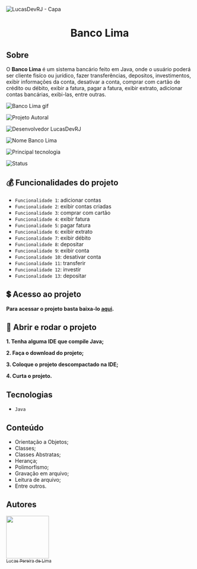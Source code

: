 ![LucasDevRJ - Capa](https://user-images.githubusercontent.com/95040236/147415952-3be56c26-f85d-4489-bb6b-e32128ac7ce3.png)

<h1 align="center">Banco Lima</h1>

## Sobre

O **Banco Lima** é um sistema bancário feito em Java, onde o usuário poderá ser cliente fisíco ou jurídico, fazer transferências, depositos, investimentos, exibir informações da conta, desativar a conta, comprar com cartão de crédito ou débito, exibir a fatura, pagar a fatura, exibir extrato, adicionar contas bancárias, exibi-las, entre outras.

![Banco Lima gif](imagens/banco-lima.gif)

![Projeto Autoral](https://img.shields.io/badge/Autoral-Sim-success)

![Desenvolvedor LucasDevRJ](https://img.shields.io/badge/Desenvolvedor-LucasDevRJ-success)

![Nome Banco Lima](https://img.shields.io/badge/Nome-BancoLima-success)

![Principal tecnologia](https://img.shields.io/badge/Tecnologia-Java-success)

![Status](https://img.shields.io/badge/Status-Concluído-success)

## :moneybag: Funcionalidades do projeto

- `Funcionalidade 1`: adicionar contas
- `Funcionalidade 2`: exibir contas criadas
- `Funcionalidade 3`: comprar com cartão
- `Funcionalidade 4`: exibir fatura
- `Funcionalidade 5`: pagar fatura
- `Funcionalidade 6`: exibir extrato
- `Funcionalidade 7`: exibir débito
- `Funcionalidade 8`: depositar
- `Funcionalidade 9`: exibir conta
- `Funcionalidade 10`: desativar conta
- `Funcionalidade 11`: transferir
- `Funcionalidade 12`: investir
- `Funcionalidade 13`: depositar

## :heavy_dollar_sign: Acesso ao projeto

**Para acessar o projeto basta baixa-lo <a href="https://github.com/LucasDevRJ/banco-lima/archive/refs/heads/main.zip">aqui</a>.**

## :money_with_wings: Abrir e rodar o projeto

**1. Tenha alguma IDE que compile Java;**

**2. Faça o download do projeto;**

**3. Coloque o projeto descompactado na IDE;**

**4. Curta o projeto.**

## Tecnologias
- `Java`

## Conteúdo

- Orientação a Objetos;
- Classes;
- Classes Abstratas;
- Herança;
- Polimorfismo;
- Gravação em arquivo;
- Leitura de arquivo;
- Entre outros.

## Autores

[<img src="https://avatars.githubusercontent.com/u/95040236?v=4" width=115><br><sub>Lucas Pereira de Lima</sub>](https://github.com/LucasDevRJ)
